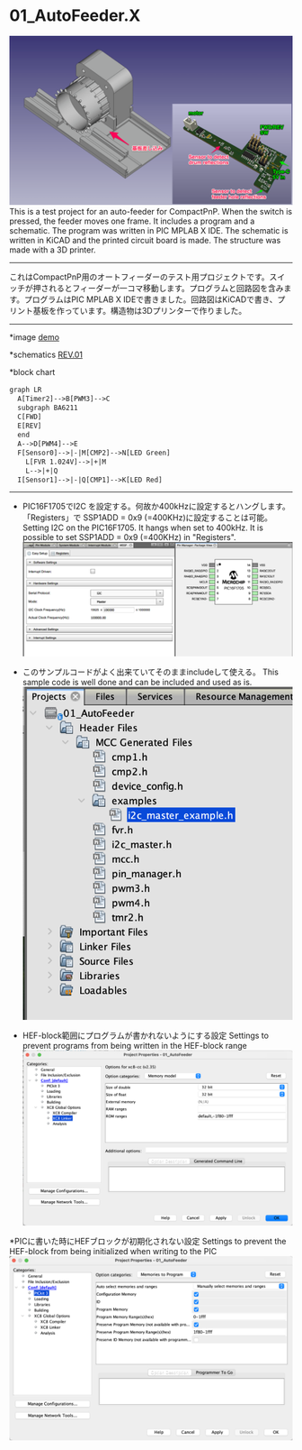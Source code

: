
# 01_AutoFeeder.X
![image](image/overview.png)
This is a test project for an auto-feeder for CompactPnP. When the switch is pressed, the feeder moves one frame. It includes a program and a schematic. The program was written in PIC MPLAB X IDE. The schematic is written in KiCAD and the printed circuit board is made. The structure was made with a 3D printer.

---
これはCompactPnP用のオートフィーダーのテスト用プロジェクトです。スイッチが押されるとフィーダーが一コマ移動します。プログラムと回路図を含みます。プログラムはPIC MPLAB X IDEで書きました。回路図はKiCADで書き、プリント基板を作っています。構造物は3Dプリンターで作りました。

---
*image 
[demo](image/ezgif.com-video-to-gif-converted.gif)

*schematics
[REV.01](schematics/AutoFeeder_Drum-type.pdf) 

*block chart

```mermaid
graph LR
  A[Timer2]-->B[PWM3]-->C
  subgraph BA6211
  C[FWD]
  E[REV]
  end
  A-->D[PWM4]-->E
  F[Sensor0]-->|-|M[CMP2]-->N[LED Green]
    L[FVR 1.024V]-->|+|M
    L-->|+|Q
  I[Sensor1]-->|-|Q[CMP1]-->K[LED Red]
```

---

* PIC16F1705でI2C を設定する。何故か400kHzに設定するとハングします。「Registers」で SSP1ADD = 0x9 (=400KHz)に設定することは可能。
Setting I2C on the PIC16F1705. It hangs when set to 400kHz. It is possible to set SSP1ADD = 0x9 (=400KHz) in "Registers".
![image](image/01_I2C_setting.png)

* このサンプルコードがよく出来ていてそのままincludeして使える。
This sample code is well done and can be included and used as is.
![image](image/02_I2C_setting.png)

* HEF-block範囲にプログラムが書かれないようにする設定
Settings to prevent programs from being written in the HEF-block range
![image](image/03_HFE-block-tips.png)

*PICに書いた時にHEFブロックが初期化されない設定
Settings to prevent the HEF-block from being initialized when writing to the PIC
![image](image/04_HFE-block-tips.png)

 
